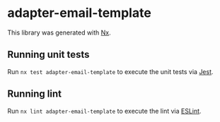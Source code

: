 # adapter-email-template

This library was generated with [Nx](https://nx.dev).

## Running unit tests

Run `nx test adapter-email-template` to execute the unit tests via [Jest](https://jestjs.io).

## Running lint

Run `nx lint adapter-email-template` to execute the lint via [ESLint](https://eslint.org/).
